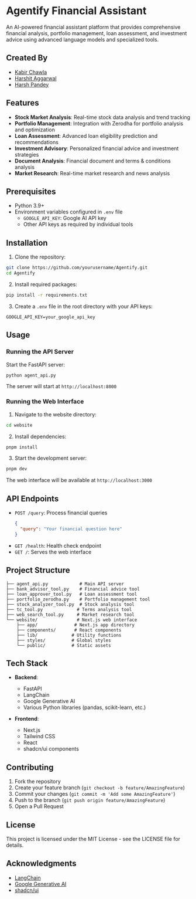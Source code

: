 # Agentify Financial Assistant

An AI-powered financial assistant platform that provides comprehensive financial analysis, portfolio management, loan assessment, and investment advice using advanced language models and specialized tools.

## Created By

- [Kabir Chawla](https://github.com/kabirchawla2003)
- [Harshit Aggarwal](https://github.com/Blasterharsh99)
- [Harsh Pandey](https://github.com/Harshpandey22)

## Features

- **Stock Market Analysis**: Real-time stock data analysis and trend tracking
- **Portfolio Management**: Integration with Zerodha for portfolio analysis and optimization
- **Loan Assessment**: Advanced loan eligibility prediction and recommendations
- **Investment Advisory**: Personalized financial advice and investment strategies
- **Document Analysis**: Financial document and terms & conditions analysis
- **Market Research**: Real-time market research and news analysis

## Prerequisites

- Python 3.9+
- Environment variables configured in `.env` file
  - `GOOGLE_API_KEY`: Google AI API key
  - Other API keys as required by individual tools

## Installation

1. Clone the repository:
```sh
git clone https://github.com/yourusername/Agentify.git
cd Agentify
```

2. Install required packages:
```sh
pip install -r requirements.txt
```

3. Create a `.env` file in the root directory with your API keys:
```
GOOGLE_API_KEY=your_google_api_key
```

## Usage

### Running the API Server

Start the FastAPI server:
```sh
python agent_api.py
```

The server will start at `http://localhost:8000`

### Running the Web Interface

1. Navigate to the website directory:
```sh
cd website
```

2. Install dependencies:
```sh
pnpm install
```

3. Start the development server:
```sh
pnpm dev
```

The web interface will be available at `http://localhost:3000`

## API Endpoints

- `POST /query`: Process financial queries
  ```json
  {
    "query": "Your financial question here"
  }
  ```
- `GET /health`: Health check endpoint
- `GET /`: Serves the web interface

## Project Structure

```
├── agent_api.py            # Main API server
├── bank_advisor_tool.py    # Financial advice tool
├── loan_approver_tool.py   # Loan assessment tool
├── portfolio_zerodha.py    # Portfolio management tool
├── stock_analyzer_tool.py  # Stock analysis tool
├── tc_tool.py             # Terms analysis tool
├── web_search_tool.py     # Market research tool
└── website/               # Next.js web interface
    ├── app/              # Next.js app directory
    ├── components/       # React components
    ├── lib/             # Utility functions
    ├── styles/          # Global styles
    └── public/          # Static assets
```

## Tech Stack

- **Backend**:
  - FastAPI
  - LangChain
  - Google Generative AI
  - Various Python libraries (pandas, scikit-learn, etc.)

- **Frontend**:
  - Next.js
  - Tailwind CSS
  - React
  - shadcn/ui components

## Contributing

1. Fork the repository
2. Create your feature branch (`git checkout -b feature/AmazingFeature`)
3. Commit your changes (`git commit -m 'Add some AmazingFeature'`)
4. Push to the branch (`git push origin feature/AmazingFeature`)
5. Open a Pull Request

## License

This project is licensed under the MIT License - see the LICENSE file for details.

## Acknowledgments

- [LangChain](https://github.com/hwchase17/langchain)
- [Google Generative AI](https://ai.google.dev/)
- [shadcn/ui](https://ui.shadcn.com/)
